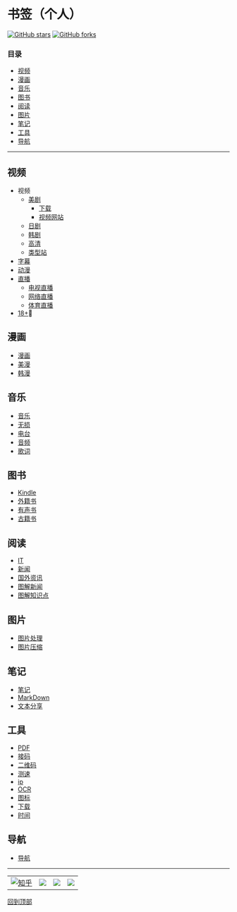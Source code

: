 
# 书签（个人）

[![GitHub stars](https://img.shields.io/github/stars/subeiz/emanon.svg?label=Stars&style=flat-square)](https://github.com/subeiz/emanon/stargazers)
[![GitHub forks](https://img.shields.io/github/forks/subeiz/emanon.svg?label=Fork&style=flat-square)](https://github.com/subeiz/emanon/network)

### 目录
* [视频](#视频)
* [漫画](#漫画)
* [音乐](#音乐)
* [图书](#图书)
* [阅读](#阅读)
* [图片](#图片)
* [笔记](#笔记)
* [工具](#工具)
* [导航](#导航)

---

## 视频
* 视频
  * [美剧](/video/video/美剧.md)
    * [下载](/video/video/美剧.md#下载)
    * [视频网站](/video/video/美剧.md#视频网站)
  * [日剧](/video/video/日剧.md)
  * [韩剧](/video/video/韩剧.md)
  * [高清](/video/video/高清.md)
  * [类型站](/video/video/类型站.md)
* [字幕](/video/字幕.md)
* [动漫](/video/动漫.md)
* [直播](/video/直播.md)
  * [电视直播](/video/直播.md#电视直播)
  * [网络直播](/video/直播.md#网络直播)
  * [体育直播](/video/直播.md#体育直播)
* [18+](/video/18+.md):underage:

## 漫画
* [漫画](/comic/漫画.md)
* [美漫](/comic/美漫.md)
* [韩漫](/comic/韩漫.md)

## 音乐
* [音乐](/music/music.md)
* [无损](/music/lossless.md)
* [电台](/music/fm.md)
* [音频](/music/audio.md)
* [歌词](/music/lyric.md)

## 图书
* [Kindle](/books/Kindle.md)
* [外籍书](/books/foreign-book.md)
* [有声书](/books/audio-book.md)
* [古籍书](/books/ancient-book.md)

## 阅读
* [IT](/reads/IT.md)
* [新闻](/reads/news.md)
* [国外资讯](/reads/foreign-news.md)
* [图解新闻](/reads/pic-news.md)
* [图解知识点](/reads/pic-point.md)

## 图片
* [图片处理](/photo/pic-editing.md)
* [图片压缩](/photo/pic-compress.md)

## 笔记
* [笔记](/notes/notes.md)
* [MarkDown](/notes/MarkDown.md)
* [文本分享](/notes/text-sharing.md)

## 工具
* [PDF](/tools/PDF.md)
* [接码](/tools/sms.md)
* [二维码](/tools/QRCode.md)
* [测速](/tools/speedtest.md)
* [ip](/tools/ip.md)
* [OCR](/tools/OCR.md)
* [图标](/tools/icon.md)
* [下载](/tools/download.md) 
* [时间](/tools/time.md) 

## 导航
* [导航](/dhang/dhang.md)

***

|||||
| :---:| :---: | :---: |:---: |
|[![知乎](https://www.zhihu.com/favicon.ico)](https://www.zhihu.com/people/hua4/ "花似")|[![](https://weibo.com/favicon.ico)](https://weibo.com/705801742 "粥沫儿") |[![](https://www.buymeacoffee.com/assets/img/bmc-f-logo.svg)](https://www.buymeacoffee.com/emanon "花似")|[![](https://mail.qq.com/favicon.ico)](<mailto:705801742@qq.com>)

[回到顶部](#书签个人)

